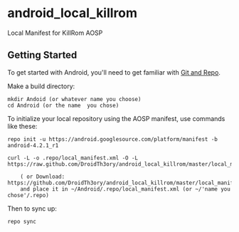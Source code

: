 android_local_killrom
====================

Local Manifest for KillRom AOSP

Getting Started
---------------

To get started with Android, you'll need to get
familiar with [Git and Repo](http://source.android.com/download/using-repo).

Make a build directory:

	mkdir Andoid (or whatever name you choose)
	cd Android (or the name  you chose)
	

To initialize your local repository using the AOSP manifest, use commands like these:

    repo init -u https://android.googlesource.com/platform/manifest -b android-4.2.1_r1

    curl -L -o .repo/local_manifest.xml -O -L https://raw.github.com/DroidTh3ory/android_local_killrom/master/local_manifest.xml

    	( or Download: https://github.com/DroidTh3ory/android_local_killrom/master/local_manifest.xml
		and place it in ~/Android/.repo/local_manifest.xml (or ~/'name you chose'/.repo)

Then to sync up:

    repo sync
